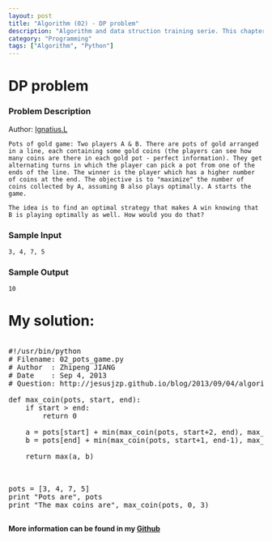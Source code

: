 ```yaml
---
layout: post
title: "Algorithm (02) - DP problem"
description: "Algorithm and data struction training serie. This chapter includs a DP Problem, pots game."
category: "Programming"
tags: ["Algorithm", "Python"]
---
```

# DP problem

### Problem Description

Author: [Ignatius.L](http://acm.hdu.edu.cn/showproblem.php?pid=1003)

	Pots of gold game: Two players A & B. There are pots of gold arranged in a line, each containing some gold coins (the players can see how many coins are there in each gold pot - perfect information). They get alternating turns in which the player can pick a pot from one of the ends of the line. The winner is the player which has a higher number of coins at the end. The objective is to "maximize" the number of coins collected by A, assuming B also plays optimally. A starts the game. 

	The idea is to find an optimal strategy that makes A win knowing that B is playing optimally as well. How would you do that? 

### Sample Input

	3, 4, 7, 5

### Sample Output

	10

# My solution:

<pre class="prettyprint linenums">

#!/usr/bin/python
# Filename: 02_pots_game.py
# Author  : Zhipeng JIANG
# Date    : Sep 4, 2013
# Question: http://jesusjzp.github.io/blog/2013/09/04/algorithm-training-pots-game/

def max_coin(pots, start, end):
	if start &gt; end:
		return 0

	a = pots[start] + min(max_coin(pots, start+2, end), max_coin(pots, start+1, end-1))
	b = pots[end] + min(max_coin(pots, start+1, end-1), max_coin(pots, start, end-2))

	return max(a, b)



pots = [3, 4, 7, 5]
print "Pots are", pots
print "The max coins are", max_coin(pots, 0, 3)

</pre>

**More information can be found in my [Github](https://github.com/jesusjzp/python_training)**